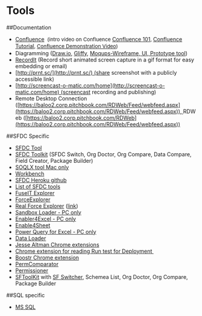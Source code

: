 # Tools



##Documentation

*   <span class="s1"><span class="s1">[Confluence](http://confluence.pitchbook.com:8090/)</span> </span><span class="s1" style="font-size: 10.0pt;line-height: 13.0pt;"><span class="Apple-tab-span"> </span>(</span><span style="font-size: 10.0pt;line-height: 13.0pt;">intro video on Confluence </span>[<span class="s2">Confluence 101</span>](https://www.youtube.com/watch?v=y1YTsMTrC7c)<span style="font-size: 10.0pt;line-height: 13.0pt;">, </span>[<span class="s2">Confluence Tutorial</span>](https://www.youtube.com/playlist?list=PLaD4FvsFdarRngi46OIHZq9jPf0Pb43b9)<span style="font-size: 10.0pt;line-height: 13.0pt;">, </span><span class="s2" style="font-size: 10.0pt;line-height: 13.0pt;">[Confluence Demonstration Video](https://www.google.com/url?sa=t&rct=j&q=&esrc=s&source=web&cd=2&cad=rja&uact=8&ved=0ahUKEwi9ybmah-nMAhUO7WMKHRMdDX8QtwIIMzAB&url=https%3A%2F%2Fwww.youtube.com%2Fwatch%3Fv%3DuhWCMlcY_Zw&usg=AFQjCNGznFEzOo3QgXz5X0frZSL0Kv2CLA&sig2=6em42Ayogx_gqtGwngwZQA&bvm=bv.122448493,d.cGc))</span><span class="s1"> </span>
*   <span class="s1">Diagramming ([Draw.io](https://www.draw.io/), [Gliffy](https://www.google.com/url?sa=t&rct=j&q=&esrc=s&source=web&cd=1&cad=rja&uact=8&ved=0ahUKEwjFyfPyuoXNAhUC5mMKHfY-A2gQFggcMAA&url=https%3A%2F%2Fwww.gliffy.com%2F&usg=AFQjCNF_4iv22FaHcEO8-Flu51SyN9KL_Q&sig2=xJ3X3X8LTTZUGewHaFyL_Q&bvm=bv.123325700,d.cGc), [Moqups-Wireframe, UI, Prototype tool](https://www.google.com/url?sa=t&rct=j&q=&esrc=s&source=web&cd=3&cad=rja&uact=8&ved=0ahUKEwjGooOEu4XNAhUS32MKHSrdB4wQFggzMAI&url=https%3A%2F%2Fmoqups.com%2F&usg=AFQjCNH3FB1gcgWcehvQIIYyG2qH1ADzeQ&sig2=-OBLSvMfXTHEsnUuc2XUow&bvm=bv.123325700,d.cGc)) </span>
*   <span class="s1">[RecordIt](http://recordit.co/) (Record short animated screen capture in a gif format for easy embedding or email) </span>
*   <span class="s1">[http://prnt.sc/](http://prnt.sc/) (share screenshot with a publicly accessible link)</span>
*   <span class="s1">[http://screencast-o-matic.com/home](http://screencast-o-matic.com/home) (screencast recording and publishing)</span>
*   <span class="s1"><span class="s1">Remote Desktop Connection (</span></span>[https://baloo2.corp.pitchbook.com/RDWeb/Feed/webfeed.aspx](https://baloo2.corp.pitchbook.com/RDWeb/Feed/webfeed.aspx)), <span>RDWeb ([https://baloo2.corp.pitchbook.com/RDWeb](https://baloo2.corp.pitchbook.com/RDWeb/Feed/webfeed.aspx))</span>

##SFDC Specific


*   [SFDC Tool](https://developer.salesforce.com/page/Tools)
*   [SFDC Toolkit](http://sftoolkit.co/) (SFDC Switch, Org Doctor, Org Compare, Data Compare, Field Creator, Package Builder)
*   <span class="s1">[<span class="s2">SOQLX tool Mac only</span>](http://www.pocketsoap.com/osx/soqlx/)</span>
*   <span class="s1">[<span class="s2">Workbench</span>](https://workbench.developerforce.com/login.php)</span>
*   <span class="s1">[<span class="s2">SFDC Heroku github</span>](http://github.com/heroku/force)</span>
*   <span class="s1">[List of SFDC tools](http://theblogreaders.com/list-of-salesforce-com-tools-and-toolkits/)</span>
*   <span class="s1">[<span class="s2">FuseIT Explorer</span>](http://www.fuseit.com/Solutions/SFDC-Explorer/Help-SOQL-Queries.aspx)</span>
*   <span class="s1"><span class="s2">[ForceExplorer](https://developer.salesforce.com/page/ForceExplorer)</span></span>
*   <span class="s1">[Real Force Explorer](https://bitbucket.org/realforceexplorer/real-force-explorer/wiki/browse/) ([link](https://realforceexplorer.wordpress.com/))</span>
*   <span class="s1">[<span class="s2">Sandbox Loader - PC only</span>](https://www.enabler4excel.com/index.php/products/sandbox-loader)</span>
*   <span class="s1">[<span class="s2">Enabler4Excel - PC only</span>](https://www.enabler4excel.com/index.php/products/enabler4excel/enterprise-admin?id=30)</span>
*   <span class="s1">[<span class="s2">Enable4Sheet</span>](https://chrome.google.com/webstore/detail/enabler-for-spreadsheets/inpioilbljppoobbblcpbpjplkefmkep?hl=en)</span>
*   <span class="s1"><span class="s2">[Power Query for Excel - PC only](https://www.microsoft.com/en-us/download/details.aspx?id=39379)</span></span>
*   [Data Loader](https://na33.salesforce.com/dwnld/DataLoader/ApexDataLoader.exe)
*   [Jesse Altman Chrome extensions](http://jessealtman.com/2013/09/useful-google-chrome-extensions-for-salesforce/)
*   [Chrome extension for reading Run test for Deployment ](https://chrome.google.com/webstore/detail/lazy-for-google-chrome/agiglidkkgindpamdcbboahbbkihbgge?hl=en/index.html)
*   [Boostr Chrome extension](https://chrome.google.com/webstore/detail/boostr-for-salesforce/kegohbhdgaoaoanbpconbeleanhdodlo/related?hl=en-US)
*   [PermComparator](https://perm-comparator.herokuapp.com)
*   [Permissioner](https://appexchange.salesforce.com/listingDetail?listingId=a0N30000008XYMlEAO)
*   [SFToolKit](http://sftoolkit.co/) with [SF Switcher]( https://sfswitch.herokuapp.com ), Schemea List, Org Doctor, Org Compare, Package Builder


##SQL specific


*   [MS SQL](https://www.microsoft.com/en-us/server-cloud/products/sql-server/)<span class="s1">
    </span>

